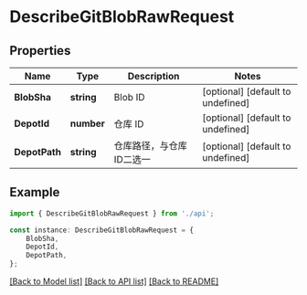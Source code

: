 # DescribeGitBlobRawRequest


## Properties

Name | Type | Description | Notes
------------ | ------------- | ------------- | -------------
**BlobSha** | **string** | Blob ID | [optional] [default to undefined]
**DepotId** | **number** | 仓库 ID | [optional] [default to undefined]
**DepotPath** | **string** | 仓库路径，与仓库ID二选一 | [optional] [default to undefined]

## Example

```typescript
import { DescribeGitBlobRawRequest } from './api';

const instance: DescribeGitBlobRawRequest = {
    BlobSha,
    DepotId,
    DepotPath,
};
```

[[Back to Model list]](../README.md#documentation-for-models) [[Back to API list]](../README.md#documentation-for-api-endpoints) [[Back to README]](../README.md)
